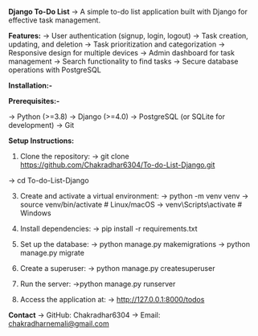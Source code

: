 **Django To-Do List**
-> A simple to-do list application built with Django for effective task management.

**Features:**
-> User authentication (signup, login, logout)
-> Task creation, updating, and deletion
-> Task prioritization and categorization
-> Responsive design for multiple devices
-> Admin dashboard for task management
-> Search functionality to find tasks
-> Secure database operations with PostgreSQL

**Installation:-**

**Prerequisites:-**

-> Python (>=3.8)
-> Django (>=4.0)
-> PostgreSQL (or SQLite for development)
-> Git

**Setup Instructions:**

1) Clone the repository:
-> git clone https://github.com/Chakradhar6304/To-do-List-Django.git

-> cd To-do-List-Django

3) Create and activate a virtual environment:
-> python -m venv venv
-> source venv/bin/activate   # Linux/macOS
-> venv\Scripts\activate      # Windows

4) Install dependencies:
-> pip install -r requirements.txt

5) Set up the database:
-> python manage.py makemigrations
-> python manage.py migrate

6) Create a superuser:
-> python manage.py createsuperuser

7) Run the server:
->python manage.py runserver

8) Access the application at:
-> http://127.0.0.1:8000/todos

**Contact**
-> GitHub: Chakradhar6304
-> Email: chakradharnemali@gmail.com

